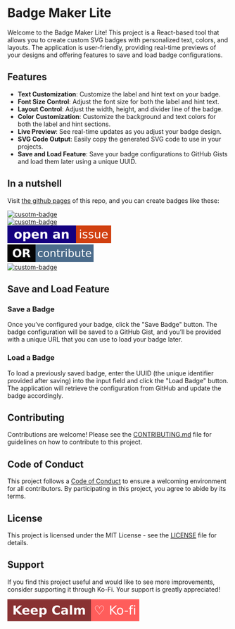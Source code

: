 # Badge Maker Lite

Welcome to the Badge Maker Lite! This project is a React-based tool that allows you to create custom SVG badges with personalized text, colors, and layouts. The application is user-friendly, providing real-time previews of your designs and offering features to save and load badge configurations.

## Features

- **Text Customization**: Customize the label and hint text on your badge.
- **Font Size Control**: Adjust the font size for both the label and hint text.
- **Layout Control**: Adjust the width, height, and divider line of the badge.
- **Color Customization**: Customize the background and text colors for both the label and hint sections.
- **Live Preview**: See real-time updates as you adjust your badge design.
- **SVG Code Output**: Easily copy the generated SVG code to use in your projects.
- **Save and Load Feature**: Save your badge configurations to GitHub Gists and load them later using a unique UUID.

## In a nutshell 

Visit [the github pages](https://realvorl.github.io/BadgeSVGen/) of this repo, and you can create badges like these:  

[![cusotm-badge](https://bit.ly/v-here-badge)](https://realvorl.github.io/BadgeSVGen/)  
[![cusotm-badge](https://bit.ly/v-app-badge)](https://viorel-petcu.com)  
[![custom-badge](https://raw.githubusercontent.com/realvorl/realvorl/main/badges/open-an-issue.svg)](https://realvorl.github.io/BadgeSVGen/?data=eyJ0ZXh0MSI6Im9wZW4gYW4iLCJ0ZXh0MiI6Imlzc3VlIiwid2lkdGgiOjEyNCwiaGVpZ2h0IjoyMywiZm9udFNpemUiOjE2LCJoaW50U2l6ZSI6MTQsImZpbGxDb2xvcjEiOiIjMGIwYmQwIiwiZmlsbENvbG9yMiI6IiNkMDBiMGIiLCJ0ZXh0Q29sb3IxIjoiI2ZmZmZmZiIsInRleHRDb2xvcjIiOiIjZmZmZmZmIiwiZGl2aWRlckxpbmUiOjg0fQ==)  
[![custom-badge](https://raw.githubusercontent.com/realvorl/realvorl/main/badges/or-contribute.svg)](https://realvorl.github.io/BadgeSVGen/?data=eyJ0ZXh0MSI6Im9yIiwidGV4dDIiOiJjb250cmlidXRlIiwid2lkdGgiOjExOSwiaGVpZ2h0IjoyMywiZm9udFNpemUiOjE2LCJoaW50U2l6ZSI6MTQsImZpbGxDb2xvcjEiOiIjNDg0ODVjIiwiZmlsbENvbG9yMiI6IiM1NTY0YTAiLCJ0ZXh0Q29sb3IxIjoiI2ZmZmZmZiIsInRleHRDb2xvcjIiOiIjZmZmZmZmIiwiZGl2aWRlckxpbmUiOjM4fQ==)  
[![custom-badge](https://bit.ly/veo-boo-badge)](https://realvorl.github.io/BadgeSVGen/)  
## Save and Load Feature



### Save a Badge

Once you’ve configured your badge, click the "Save Badge" button. The badge configuration will be saved to a GitHub Gist, and you’ll be provided with a unique URL that you can use to load your badge later.

### Load a Badge

To load a previously saved badge, enter the UUID (the unique identifier provided after saving) into the input field and click the "Load Badge" button. The application will retrieve the configuration from GitHub and update the badge accordingly.

## Contributing

Contributions are welcome! Please see the [CONTRIBUTING.md](CONTRIBUTING.md) file for guidelines on how to contribute to this project.

## Code of Conduct

This project follows a [Code of Conduct](CODE_OF_CONDUCT.md) to ensure a welcoming environment for all contributors. By participating in this project, you agree to abide by its terms.

## License

This project is licensed under the MIT License - see the [LICENSE](LICENSE) file for details.

## Support

If you find this project useful and would like to see more improvements, consider supporting it through Ko-Fi. Your support is greatly appreciated!

[![custom-badge](https://raw.githubusercontent.com/realvorl/realvorl/main/badges/keep-calm-love-ko-fi.svg)](https://ko-fi.com/realvorl)



